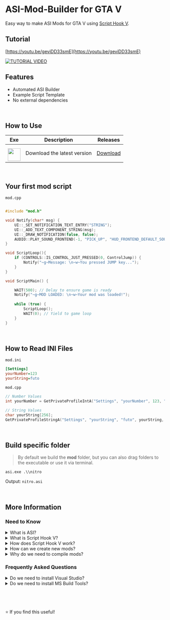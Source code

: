 # ASI-Mod-Builder for GTA V
Easy way to make ASI Mods for GTA V using [Script Hook V](http://www.dev-c.com/gtav/scripthookv/).

## Tutorial
[https://youtu.be/geviDD33smE](https://youtu.be/geviDD33smE)

[![TUTORIAL VIDEO](https://img.youtube.com/vi/geviDD33smE/0.jpg)](https://youtu.be/geviDD33smE)

## Features
* Automated ASI Builder
* Example Script Template
* No external dependencies

&nbsp;

## How to Use

| Exe    | Description | Releases |
| -------- | ------- | ------- |
| <a href="https://github.com/NxRoot/asi-mod-builder/releases"><img style="min-width: 40px;min-height: 40px; width: 40px; padding-top: 10px;" src="https://iili.io/38rfYOb.png"/></a> | Download the latest version   | [Download](https://github.com/NxRoot/asi-mod-builder/releases)    |

&nbsp;

## Your first mod script
`mod.cpp`
```cpp

#include "mod.h"

void Notify(char* msg) {
    UI::_SET_NOTIFICATION_TEXT_ENTRY("STRING");
    UI::_ADD_TEXT_COMPONENT_STRING(msg);
    UI::_DRAW_NOTIFICATION(false, false);
    AUDIO::PLAY_SOUND_FRONTEND(-1, "PICK_UP", "HUD_FRONTEND_DEFAULT_SOUNDSET", false);
}

void ScriptLoop(){
    if (CONTROLS::IS_CONTROL_JUST_PRESSED(0, ControlJump)) {
        Notify("~g~Message: \n~w~You pressed JUMP key...");
    }
}

void ScriptMain() {

    WAIT(500); // Delay to ensure game is ready
    Notify("~g~MOD LOADED: \n~w~Your mod was loaded!");
    
    while (true) {
        ScriptLoop();
        WAIT(0); // Yield to game loop
    }
}
```

&nbsp;

## How to Read INI Files
`mod.ini`
```.ini
[Settings]
yourNumber=123
yourString=futo
```

`mod.cpp`
```cpp
// Number Values
int yourNumber = GetPrivateProfileIntA("Settings", "yourNumber", 123, "./mod.ini");

// String Values
char yourString[256];
GetPrivateProfileStringA("Settings", "yourString", "futo", yourString, sizeof(yourString), "./mod.ini");
```

&nbsp;

## Build specific folder

> By default we build the **mod** folder, but you can also drag folders to the executable or use it via terminal.

```
asi.exe .\\nitro
```
Output: `nitro.asi`

&nbsp;

## More Information

### Need to Know

<details>
<summary>What is ASI?</summary>

&nbsp;
> ASI is just a `renamed DLL` that is recognizable by **Script Hook V**.

&nbsp;

</details>

<details>
<summary>What is Script Hook V?</summary>
    
&nbsp;
> SHV is a `C++ Library` that contains **GTA** native methods.

&nbsp;

</details>

<details>
<summary>How does Script Hook V work?</summary>
    
&nbsp;
> SHV works as a `DLL injector` that loads **ASI or DLL** mods inside the game folder.

&nbsp;

</details>

<details>
<summary>How can we create new mods?</summary>
    
&nbsp;
> Mods are writen in `C++` and then **compiled** into a DLL or ASI file.

&nbsp;

</details>

<details>
<summary>Why do we need to compile mods?</summary>
    
&nbsp;
> Mods depend on `ScriptHookV.lib`, that means we **must** include it when compiling new code.

&nbsp;

</details>

### Frequently Asked Questions

<details>
<summary>Do we need to install Visual Studio?</summary>
    
&nbsp;
> No, Visual Studio is ***not*** required.

&nbsp;

</details>

<details>
<summary>Do we need to install MS Build Tools?</summary>
    
&nbsp;
> No, MS Build Tools is ***not*** required.

&nbsp;

</details>

    

## &nbsp;
⭐ If you find this useful!
